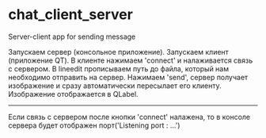 # chat_client_server
Server-client app for sending message

Запускаем сервер (консольное приложение). Запускаем клиент (приложение QT). 
В клиенте нажимаем 'connect' и налаживается связь с сервером. В lineedit прописываем путь до файла, который нам необходимо отправить на сервер.
Нажимаем 'send', сервер получает изображение и сразу автоматически пересылает его клиенту. Изображение отображается в QLabel.
****
Если связь с сервером после кнопки 'connect' налажена, то в консоле сервера будет отображен порт('Listening port : ...')
